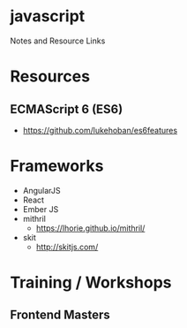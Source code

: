 # javascript
Notes and Resource Links

# Resources

## ECMAScript 6 (ES6)

* https://github.com/lukehoban/es6features

# Frameworks

* AngularJS
* React 
* Ember JS
* mithril 
  * https://lhorie.github.io/mithril/
* skit
  * http://skitjs.com/

# Training / Workshops

## Frontend Masters
